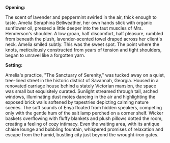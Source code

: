**Opening:**

The scent of lavender and peppermint swirled in the air, thick enough to taste. Amelia Seraphina Bellweather, her own hands slick with organic sunflower oil, pressed a little deeper into the taut muscles of Mrs. Henderson's shoulder. A low groan, half discomfort, half pleasure, rumbled from beneath the plush, lavender-scented towel draped across her client's neck. Amelia smiled subtly. This was the sweet spot. The point where the knots, meticulously constructed from years of tension and tight shoulders, began to unravel like a forgotten yarn.

**Setting:**

Amelia's practice, "The Sanctuary of Serenity," was tucked away on a quiet, tree-lined street in the historic district of Savannah, Georgia. Housed in a renovated carriage house behind a stately Victorian mansion, the space was small but exquisitely curated. Sunlight streamed through tall, arched windows, illuminating dust motes dancing in the air and highlighting the exposed brick walls softened by tapestries depicting calming nature scenes. The soft sounds of Enya floated from hidden speakers, competing only with the gentle hum of the salt lamp perched on a corner shelf. Wicker baskets overflowing with fluffy blankets and plush pillows dotted the room, creating a feeling of cozy intimacy. Even the waiting area, with its antique chaise lounge and bubbling fountain, whispered promises of relaxation and escape from the humid, bustling city just beyond the wrought-iron gates.
